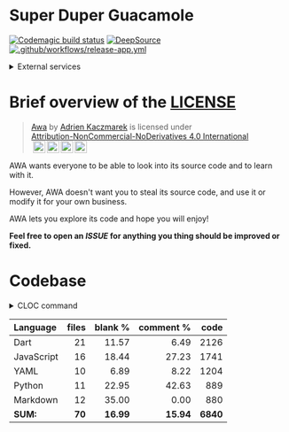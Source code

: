 # Super Duper Guacamole

[![Codemagic build status](https://api.codemagic.io/apps/6288ca21c7038f014b56b6b0/build-chat-application/status_badge.svg)](https://codemagic.io/apps/6288ca21c7038f014b56b6b0/build-chat-application/latest_build)
[![DeepSource](https://deepsource.io/gh/AdrKacz/super-duper-guacamole.svg/?label=active+issues&token=DKsgj5xS_AE1GQJhM8vqO1PL)](https://deepsource.io/gh/AdrKacz/super-duper-guacamole/?ref=repository-badge)
[![.github/workflows/release-app.yml](https://github.com/AdrKacz/super-duper-guacamole/actions/workflows/release-app.yml/badge.svg?event=schedule)](https://github.com/AdrKacz/super-duper-guacamole/actions/workflows/release-app.yml)

<details><summary>External services</summary>

- [CodeMagic](https://codemagic.io)
- [Deepsource](https://deepsource.io/gh/AdrKacz/super-duper-guacamole)
- [CodeScene](https://codescene.com)
- [Namecheap](https://ap.www.namecheap.com)
- [Imgbot](https://imgbot.net/app/)
- [Let's Encrypt](https://letsencrypt.org/about/)
- [Google Drive](https://drive.google.com/drive/folders/1VGYTlRhyS1SivX0uCPNUiKHsgLy7AHK3?usp=sharing)
- [Notion](https://purring-shark-0e9.notion.site/Awa-048af14525474c29828c867d0ba553a6)
- [Post Man](https://awa-ma.postman.co)
- [Terrastruct](https://app.terrastruct.com/console)

</details>

# Brief overview of the [LICENSE](./LICENSE)

> <p xmlns:cc="http://creativecommons.org/ns#" xmlns:dct="http://purl.org/dc/terms/"><a property="dct:title" rel="cc:attributionURL" href="https://github.com/AdrKacz/super-duper-guacamole">Awa</a> by <a rel="cc:attributionURL dct:creator" property="cc:attributionName" href="https://github.com/AdrKacz">Adrien Kaczmarek</a> is licensed under <a href="http://creativecommons.org/licenses/by-nc-nd/4.0/?ref=chooser-v1" target="_blank" rel="license noopener noreferrer" style="display:inline-block;">Attribution-NonCommercial-NoDerivatives 4.0 International</br><img style="height:22px!important;margin-left:3px;vertical-align:text-bottom;" src="https://mirrors.creativecommons.org/presskit/icons/cc.svg?ref=chooser-v1"><img style="height:22px!important;margin-left:3px;vertical-align:text-bottom;" src="https://mirrors.creativecommons.org/presskit/icons/by.svg?ref=chooser-v1"><img style="height:22px!important;margin-left:3px;vertical-align:text-bottom;" src="https://mirrors.creativecommons.org/presskit/icons/nc.svg?ref=chooser-v1"><img style="height:22px!important;margin-left:3px;vertical-align:text-bottom;" src="https://mirrors.creativecommons.org/presskit/icons/nd.svg?ref=chooser-v1"></a></p>

AWA wants everyone to be able to look into its source code and to learn with it.

However, AWA doesn't want you to steal its source code, and use it or modify it for your own business.

AWA lets you explore its code and hope you will enjoy!

**Feel free to open an _ISSUE_ for anything you thing should be improved or fixed.**

# Codebase

<details><summary>CLOC command</summary>
<p>

```sh
# macOS: brew install cloc
$ cloc --config=options.txt .
```
</p>
</details>

Language|files|blank %|comment %|code
:-------|-------:|-------:|-------:|-------:
Dart|21|11.57|6.49|2126
JavaScript|16|18.44|27.23|1741
YAML|10|6.89|8.22|1204
Python|11|22.95|42.63|889
Markdown|12|35.00|0.00|880
**SUM:**|**70**|**16.99**|**15.94**|**6840**

